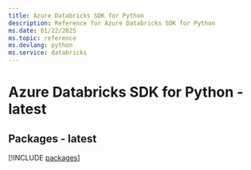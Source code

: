 ```yaml
---
title: Azure Databricks SDK for Python
description: Reference for Azure Databricks SDK for Python
ms.date: 01/22/2025
ms.topic: reference
ms.devlang: python
ms.service: databricks
---
```

# Azure Databricks SDK for Python - latest
## Packages - latest
[!INCLUDE [packages](databricks-index.md)]